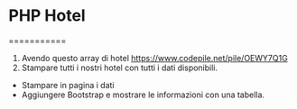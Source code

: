 # PHP Hotel

===========

1. Avendo questo array di hotel https://www.codepile.net/pile/OEWY7Q1G
2. Stampare tutti i nostri hotel con tutti i dati disponibili.

- Stampare in pagina i dati
- Aggiungere Bootstrap e mostrare le informazioni con una tabella.

